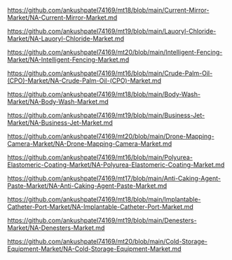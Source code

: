 <p><a href="https://github.com/ankushpatel74169/mt18/blob/main/Current-Mirror-Market/NA-Current-Mirror-Market.md">https://github.com/ankushpatel74169/mt18/blob/main/Current-Mirror-Market/NA-Current-Mirror-Market.md</a></p><p><a href="https://github.com/ankushpatel74169/mt19/blob/main/Lauoryl-Chloride-Market/NA-Lauoryl-Chloride-Market.md">https://github.com/ankushpatel74169/mt19/blob/main/Lauoryl-Chloride-Market/NA-Lauoryl-Chloride-Market.md</a></p><p><a href="https://github.com/ankushpatel74169/mt20/blob/main/Intelligent-Fencing-Market/NA-Intelligent-Fencing-Market.md">https://github.com/ankushpatel74169/mt20/blob/main/Intelligent-Fencing-Market/NA-Intelligent-Fencing-Market.md</a></p><p><a href="https://github.com/ankushpatel74169/mt16/blob/main/Crude-Palm-Oil-(CPO)-Market/NA-Crude-Palm-Oil-(CPO)-Market.md">https://github.com/ankushpatel74169/mt16/blob/main/Crude-Palm-Oil-(CPO)-Market/NA-Crude-Palm-Oil-(CPO)-Market.md</a></p><p><a href="https://github.com/ankushpatel74169/mt18/blob/main/Body-Wash-Market/NA-Body-Wash-Market.md">https://github.com/ankushpatel74169/mt18/blob/main/Body-Wash-Market/NA-Body-Wash-Market.md</a></p><p><a href="https://github.com/ankushpatel74169/mt19/blob/main/Business-Jet-Market/NA-Business-Jet-Market.md">https://github.com/ankushpatel74169/mt19/blob/main/Business-Jet-Market/NA-Business-Jet-Market.md</a></p><p><a href="https://github.com/ankushpatel74169/mt20/blob/main/Drone-Mapping-Camera-Market/NA-Drone-Mapping-Camera-Market.md">https://github.com/ankushpatel74169/mt20/blob/main/Drone-Mapping-Camera-Market/NA-Drone-Mapping-Camera-Market.md</a></p><p><a href="https://github.com/ankushpatel74169/mt16/blob/main/Polyurea-Elastomeric-Coating-Market/NA-Polyurea-Elastomeric-Coating-Market.md">https://github.com/ankushpatel74169/mt16/blob/main/Polyurea-Elastomeric-Coating-Market/NA-Polyurea-Elastomeric-Coating-Market.md</a></p><p><a href="https://github.com/ankushpatel74169/mt17/blob/main/Anti-Caking-Agent-Paste-Market/NA-Anti-Caking-Agent-Paste-Market.md">https://github.com/ankushpatel74169/mt17/blob/main/Anti-Caking-Agent-Paste-Market/NA-Anti-Caking-Agent-Paste-Market.md</a></p><p><a href="https://github.com/ankushpatel74169/mt18/blob/main/Implantable-Catheter-Port-Market/NA-Implantable-Catheter-Port-Market.md">https://github.com/ankushpatel74169/mt18/blob/main/Implantable-Catheter-Port-Market/NA-Implantable-Catheter-Port-Market.md</a></p><p><a href="https://github.com/ankushpatel74169/mt19/blob/main/Denesters-Market/NA-Denesters-Market.md">https://github.com/ankushpatel74169/mt19/blob/main/Denesters-Market/NA-Denesters-Market.md</a></p><p><a href="https://github.com/ankushpatel74169/mt20/blob/main/Cold-Storage-Equipment-Market/NA-Cold-Storage-Equipment-Market.md">https://github.com/ankushpatel74169/mt20/blob/main/Cold-Storage-Equipment-Market/NA-Cold-Storage-Equipment-Market.md</a></p>
